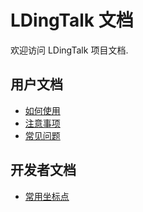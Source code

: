 # LDingTalk 文档

欢迎访问 LDingTalk 项目文档.

## 用户文档

- [如何使用](user/how-to-use.md)
- [注意事项](user/notice.md)
- [常见问题](user/common_problem.md)

## 开发者文档

- [常用坐标点](dev/pos.md)
